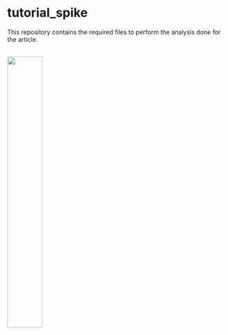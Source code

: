 # tutorial_spike

This repository contains the required files to perform the analysis done for the article. 
<br> <br>

<p align="left">
<img src="cluster_10.gif" width="40%">
</p>


